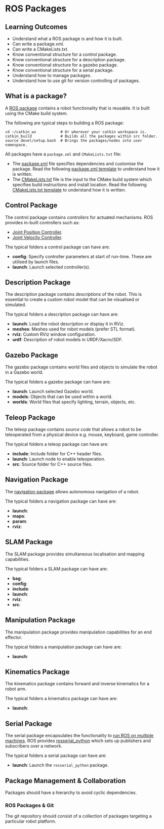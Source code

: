 # ROS Packages

## Learning Outcomes

- Understand what a ROS package is and how it is built.
- Can write a package.xml.
- Can write a CMakeLists.txt.
- Know conventional structure for a control package.
- Know conventional structure for a description package.
- Know conventional structure for a gazebo package.
- Know conventional structure for a serial package.
- Understand how to manage packages.
- Understand how to use git for version controlling of packages.

## What is a package?

A [ROS package](http://wiki.ros.org/Packages) contains a robot functionality that is reusable. It is built using the CMake build system.

The following are typical steps to building a ROS package:
```
cd ~/catkin_ws           # Or wherever your catkin workspace is.
catkin_build             # Builds all the packages within src folder.
source devel/setup.bash  # Brings the packages/nodes into user namespace.
```

All packages have a `package.xml` and `CMakeLists.txt` file:
- The [package.xml](http://wiki.ros.org/catkin/package.xml) file specifies dependencies and customise the package. Read the following [package.xml template]() to understand how it is written.
- The [CMakeLists.txt](http://wiki.ros.org/catkin/CMakeLists.txt) file is the input to the CMake build system which specifies build instructions and install location. Read the following [CMakeLists.txt template]() to understand how it is written.


## Control Package

The control package contains *controllers* for actuated mechanisms. ROS provides in-built controllers such as:
- [Joint Position Controller](http://wiki.ros.org/robot_mechanism_controllers/JointPositionController).
- [Joint Velocity Controller](http://wiki.ros.org/robot_mechanism_controllers/JointVelocityController).

The typical folders a control package can have are:
- **config**: Specify controller parameters at start of run-time. These are utilised by launch files.
- **launch**: Launch selected controller(s).

## Description Package

The description package contains *descriptions* of the robot. This is essential to create a custom robot model that can be visualised or simulated.

The typical folders a description package can have are:
- **launch**: Load the robot description or display it in RViz.
- **meshes**: Meshes used for robot models (prefer STL format).
- **rviz**: Custom RViz window configuration.
- **urdf**: Description of robot models in URDF/Xacro/SDF.

## Gazebo Package

The gazebo package contains world files and objects to simulate the robot in a Gazebo world.

The typical folders a gazebo package can have are:
- **launch**: Launch selected Gazebo world.
- **models**: Objects that can be used within a world.
- **worlds**: World files that specify lighting, terrain, objects, etc.

## Teleop Package

The teleop package contains *source code* that allows a robot to be teleoperated from a physical device e.g. mouse, keyboard, game controller.

The typical folders a teleop package can have are:
- **include**: Include folder for C++ header files.
- **launch**: Launch node to enable teleoperation.
- **src**: Source folder for C++ source files.

## Navigation Package

The [navigation package](http://wiki.ros.org/navigation) allows autonomous navigation of a robot.

The typical folders a navigation package can have are:
- **launch**: 
- **maps**: 
- **param**: 
- **rviz**: 

## SLAM Package

The SLAM package provides simultaneous localisation and mapping capabilities.

The typical folders a SLAM package can have are:
- **bag**:
- **config**:
- **include**:
- **launch**:
- **rviz**:
- **src**:

## Manipulation Package

The manipulation package provides manipulation capabilities for an end effector.

The typical folders a manipulation package can have are:
- **launch**:

## Kinematics Package

The kinematics package contains forward and inverse kinematics for a robot arm.

The typical folders a kinematics package can have are:
- **launch**:

## Serial Package

The serial package encapsulates the functionality to [run ROS on multiple machines](http://wiki.ros.org/ROS/Tutorials/MultipleMachines). ROS provides [rosserial_python](http://wiki.ros.org/rosserial_python) which sets up publishers and subscribers over a network.

The typical folders a serial package can have are:
- **launch**: Launch the `rosserial_python` package.

## Package Management & Collaboration

Packages should have a hierarchy to avoid cyclic dependencies.

### ROS Packages & Git

The git repository should consist of a collection of packages targeting a particular robot platform.